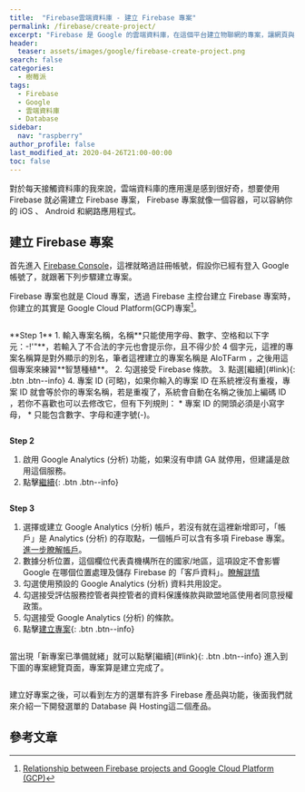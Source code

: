```yaml
---
title:  "Firebase雲端資料庫 - 建立 Firebase 專案"
permalink: /firebase/create-project/
excerpt: "Firebase 是 Google 的雲端資料庫，在這個平台建立物聯網的專案，讓網頁與 IoT 設備能存取這個資料庫，就能達到遠端控制的效果，首先先來建立 Firebase 專案。"
header:
  teaser: assets/images/google/firebase-create-project.png
search: false
categories: 
  - 樹莓派
tags:
  - Firebase
  - Google
  - 雲端資料庫
  - Database
sidebar:
  nav: "raspberry"
author_profile: false
last_modified_at: 2020-04-26T21:00-00:00
toc: false
---
```

對於每天接觸資料庫的我來說，雲端資料庫的應用還是感到很好奇，想要使用 Firebase 就必需建立 Firebase 專案， Firebase 專案就像一個容器，可以容納你的 iOS 、 Android 和網路應用程式。

## 建立 Firebase 專案
首先進入 [Firebase Console](https://console.firebase.google.com/)，這裡就略過註冊帳號，假設你已經有登入 Google 帳號了，就跟著下列步驟建立專案。

Firebase 專案也就是 Cloud 專案，透過 Firebase 主控台建立 Firebase 專案時，你建立的其實是 Google Cloud Platform(GCP)專案[^gcp-project]。

[^gcp-project]: [Relationship between Firebase projects and Google Cloud Platform (GCP)](https://firebase.google.com/docs/projects/learn-more?authuser=0#firebase-cloud-relationship)

<figure class="align-center">
<img src="{{ site.url }}{{ site.baseurl }}/assets/images/google/firebase-create-project.png" alt="">
</figure> 
**Step 1**
1. 輸入專案名稱，名稱**只能使用字母、數字、空格和以下字元：-!'"**，若輸入了不合法的字元也會提示你，且不得少於 4 個字元，這裡的專案名稱算是對外顯示的別名，筆者這裡建立的專案名稱是 AIoTFarm ，之後用這個專案來練習**智慧種植**。
2. 勾選接受 Firebase 條款。
3. 點選[繼續](#link){: .btn .btn--info}
4. 專案 ID (可略)，如果你輸入的專案 ID 在系統裡沒有重複，專案 ID 就會等於你的專案名稱，若是重複了，系統會自動在名稱之後加上編碼 ID ，若你不喜歡也可以去修改它，但有下列規則：
    * 專案 ID 的開頭必須是小寫字母，
    * 只能包含數字、字母和連字號(-)。
<figure class="align-center">
<a href="/assets/images/google/firebase-create-project-name-step1.png"><img src="{{ site.url }}{{ site.baseurl }}/assets/images/google/firebase-create-project-name-step1.png" alt=""></a>
</figure> 

**Step 2**
1. 啟用 Google Analytics (分析) 功能，如果沒有申請 GA 就停用，但建議是啟用這個服務。
2. 點擊[繼續](#link){: .btn .btn--info}
<figure class="align-center">
<a href="/assets/images/google/firebase-create-project-ga-step2.png"><img src="{{ site.url }}{{ site.baseurl }}/assets/images/google/firebase-create-project-ga-step2.png" alt=""></a>
</figure> 

**Step 3**
1. 選擇或建立 Google Analytics (分析) 帳戶，若沒有就在這裡新增即可，「帳戶」是 Analytics (分析) 的存取點，一個帳戶可以含有多項 Firebase 專案。[進一步瞭解帳戶](https://support.google.com/analytics/answer/1009618?ref_topic=3544906&authuser=0)。
2. 數據分析位置，這個欄位代表貴機構所在的國家/地區，這項設定不會影響 Google 在哪個位置處理及儲存 Firebase 的「客戶資料」。[瞭解詳情](https://firebase.google.com/support/guides/locations)
3. 勾選使用預設的 Google Analytics (分析) 資料共用設定。
4. 勾選接受評估服務控管者與控管者的資料保護條款與歐盟地區使用者同意授權政策。
5. 勾選接受 Google Analytics (分析) 的條款。
6. 點擊[建立專案](#link){: .btn .btn--info}
<figure class="align-center">
<a href="/assets/images/google/firebase-create-project-ga-step3.png"><img src="{{ site.url }}{{ site.baseurl }}/assets/images/google/firebase-create-project-ga-step3.png" alt=""></a>
</figure> 
當出現「新專案已準備就緒」就可以點擊[繼續](#link){: .btn .btn--info} 進入到下圖的專案總覽頁面，專案算是建立完成了。
<figure class="align-center">
<a href="/assets/images/google/firebase-project-overview.png"><img src="{{ site.url }}{{ site.baseurl }}/assets/images/google/firebase-project-overview.png" alt=""></a>
</figure>

建立好專案之後，可以看到左方的選單有許多 Firebase 產品與功能，後面我們就來介紹一下開發選單的 Database 與 Hosting這二個產品。

## 參考文章